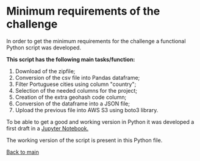# Minimum requirements of the challenge

In order to get the minimum requirements for the challenge a functional Python script was developed. 

**This script has the following main tasks/function:**
1. Download of the zipfile;
2. Conversion of the csv file into Pandas dataframe;
3. Filter Portuguese cities using column "country";
4. Selection of the needed columns for the project;
5. Creation of the extra geohash code column;
6. Conversion of the dataframe into a JSON file;
5. Upload the previous file into AWS S3 using boto3 library.


To be able to get a good and working version in Python it was developed a first draft in a [Jupyter Notebook.](portuguese_cities.ipynb)

The working version of the script is present in this Python file.


[Back to main](https://github.com/guoliveira/hashcode_challenge)
